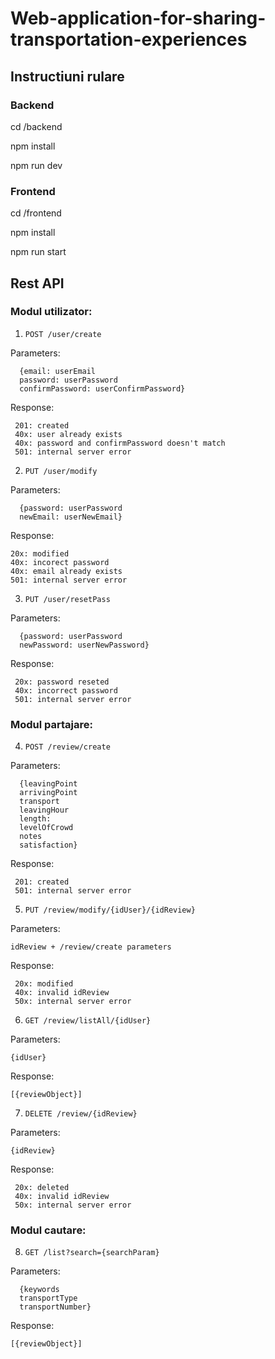 # Web-application-for-sharing-transportation-experiences
## Instructiuni rulare

### Backend

cd /backend

npm install

npm run dev


### Frontend

cd /frontend

npm install

npm run start



## Rest API

### Modul utilizator:

1. `POST /user/create`

Parameters:

```
  {email: userEmail
  password: userPassword
  confirmPassword: userConfirmPassword}
  ```

Response:

```
 201: created
 40x: user already exists
 40x: password and confirmPassword doesn't match
 501: internal server error
 ```

2. `PUT /user/modify`

Parameters:

```
  {password: userPassword
  newEmail: userNewEmail}
  ```

Response:

```
20x: modified
40x: incorect password
40x: email already exists
501: internal server error
```

3. `PUT /user/resetPass`

Parameters:

```
  {password: userPassword
  newPassword: userNewPassword}
  ```

Response:

```
 20x: password reseted
 40x: incorrect password
 501: internal server error
 ```

### Modul partajare:

4. `POST /review/create`

Parameters:

```
  {leavingPoint
  arrivingPoint
  transport
  leavingHour
  length:
  levelOfCrowd
  notes
  satisfaction}
  ```

Response:

```
 201: created
 501: internal server error
 ```

5. `PUT /review/modify/{idUser}/{idReview}`

Parameters:

`idReview + /review/create parameters`

Response:

```
 20x: modified
 40x: invalid idReview
 50x: internal server error
 ```
 
6. `GET /review/listAll/{idUser}`

Parameters:

`{idUser}`

Response:

`[{reviewObject}]`

7. `DELETE /review/{idReview}`

Parameters:

`{idReview}`

Response:

```
 20x: deleted
 40x: invalid idReview
 50x: internal server error
 ```
 
### Modul cautare:
8. `GET /list?search={searchParam}`

Parameters:

```
  {keywords
  transportType
  transportNumber}
  ```

Response:

`[{reviewObject}]`
